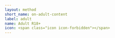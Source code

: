 ```yaml
---
layout: method
short_name: on-adult-content
label: adult
name: Adult R18+
icon: <span class="icon icon-forbidden"></span>
---
```

